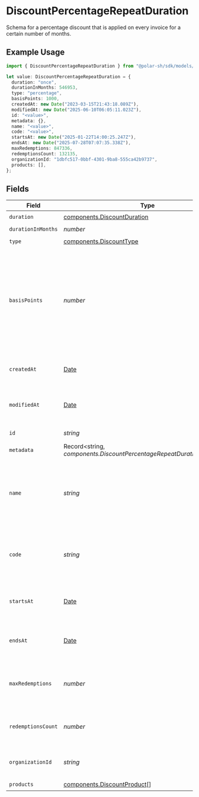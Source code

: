 # DiscountPercentageRepeatDuration

Schema for a percentage discount that is applied on every invoice
for a certain number of months.

## Example Usage

```typescript
import { DiscountPercentageRepeatDuration } from "@polar-sh/sdk/models/components/discountpercentagerepeatduration.js";

let value: DiscountPercentageRepeatDuration = {
  duration: "once",
  durationInMonths: 546953,
  type: "percentage",
  basisPoints: 1000,
  createdAt: new Date("2023-03-15T21:43:18.089Z"),
  modifiedAt: new Date("2025-06-10T06:05:11.023Z"),
  id: "<value>",
  metadata: {},
  name: "<value>",
  code: "<value>",
  startsAt: new Date("2025-01-22T14:00:25.247Z"),
  endsAt: new Date("2025-07-28T07:07:35.338Z"),
  maxRedemptions: 847336,
  redemptionsCount: 132135,
  organizationId: "1dbfc517-0bbf-4301-9ba8-555ca42b9737",
  products: [],
};
```

## Fields

| Field                                                                                                                             | Type                                                                                                                              | Required                                                                                                                          | Description                                                                                                                       | Example                                                                                                                           |
| --------------------------------------------------------------------------------------------------------------------------------- | --------------------------------------------------------------------------------------------------------------------------------- | --------------------------------------------------------------------------------------------------------------------------------- | --------------------------------------------------------------------------------------------------------------------------------- | --------------------------------------------------------------------------------------------------------------------------------- |
| `duration`                                                                                                                        | [components.DiscountDuration](../../models/components/discountduration.md)                                                        | :heavy_check_mark:                                                                                                                | N/A                                                                                                                               |                                                                                                                                   |
| `durationInMonths`                                                                                                                | *number*                                                                                                                          | :heavy_check_mark:                                                                                                                | N/A                                                                                                                               |                                                                                                                                   |
| `type`                                                                                                                            | [components.DiscountType](../../models/components/discounttype.md)                                                                | :heavy_check_mark:                                                                                                                | N/A                                                                                                                               |                                                                                                                                   |
| `basisPoints`                                                                                                                     | *number*                                                                                                                          | :heavy_check_mark:                                                                                                                | Discount percentage in basis points. A basis point is 1/100th of a percent. For example, 1000 basis points equals a 10% discount. | 1000                                                                                                                              |
| `createdAt`                                                                                                                       | [Date](https://developer.mozilla.org/en-US/docs/Web/JavaScript/Reference/Global_Objects/Date)                                     | :heavy_check_mark:                                                                                                                | Creation timestamp of the object.                                                                                                 |                                                                                                                                   |
| `modifiedAt`                                                                                                                      | [Date](https://developer.mozilla.org/en-US/docs/Web/JavaScript/Reference/Global_Objects/Date)                                     | :heavy_check_mark:                                                                                                                | Last modification timestamp of the object.                                                                                        |                                                                                                                                   |
| `id`                                                                                                                              | *string*                                                                                                                          | :heavy_check_mark:                                                                                                                | The ID of the object.                                                                                                             |                                                                                                                                   |
| `metadata`                                                                                                                        | Record<string, *components.DiscountPercentageRepeatDurationMetadata*>                                                             | :heavy_check_mark:                                                                                                                | N/A                                                                                                                               |                                                                                                                                   |
| `name`                                                                                                                            | *string*                                                                                                                          | :heavy_check_mark:                                                                                                                | Name of the discount. Will be displayed to the customer when the discount is applied.                                             |                                                                                                                                   |
| `code`                                                                                                                            | *string*                                                                                                                          | :heavy_check_mark:                                                                                                                | Code customers can use to apply the discount during checkout.                                                                     |                                                                                                                                   |
| `startsAt`                                                                                                                        | [Date](https://developer.mozilla.org/en-US/docs/Web/JavaScript/Reference/Global_Objects/Date)                                     | :heavy_check_mark:                                                                                                                | Timestamp after which the discount is redeemable.                                                                                 |                                                                                                                                   |
| `endsAt`                                                                                                                          | [Date](https://developer.mozilla.org/en-US/docs/Web/JavaScript/Reference/Global_Objects/Date)                                     | :heavy_check_mark:                                                                                                                | Timestamp after which the discount is no longer redeemable.                                                                       |                                                                                                                                   |
| `maxRedemptions`                                                                                                                  | *number*                                                                                                                          | :heavy_check_mark:                                                                                                                | Maximum number of times the discount can be redeemed.                                                                             |                                                                                                                                   |
| `redemptionsCount`                                                                                                                | *number*                                                                                                                          | :heavy_check_mark:                                                                                                                | Number of times the discount has been redeemed.                                                                                   |                                                                                                                                   |
| `organizationId`                                                                                                                  | *string*                                                                                                                          | :heavy_check_mark:                                                                                                                | The organization ID.                                                                                                              | 1dbfc517-0bbf-4301-9ba8-555ca42b9737                                                                                              |
| `products`                                                                                                                        | [components.DiscountProduct](../../models/components/discountproduct.md)[]                                                        | :heavy_check_mark:                                                                                                                | N/A                                                                                                                               |                                                                                                                                   |